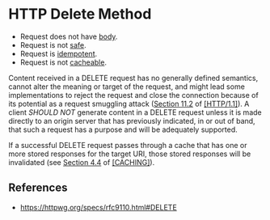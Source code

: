 # HTTP Delete Method

- Request does not have [body](/http/body).
- Request is not [safe](/http/requests/safe).
- Request is [idempotent](/http/requests/idempotent).
- Request is not [cacheable](/http/requests/cacheable).

Content received in a DELETE request has no generally defined semantics, cannot alter the meaning or target of the request, and might lead some implementations to reject the request and close the connection because of its potential as a request smuggling attack ([Section 11.2](https://httpwg.org/specs/rfc9112.html#request.smuggling "Request Smuggling") of [[HTTP/1.1]](https://httpwg.org/specs/rfc9110.html#HTTP11)). A client _SHOULD NOT_ generate content in a DELETE request unless it is made directly to an origin server that has previously indicated, in or out of band, that such a request has a purpose and will be adequately supported.

If a successful DELETE request passes through a cache that has one or more stored responses for the target URI, those stored responses will be invalidated (see [Section 4.4](https://httpwg.org/specs/rfc9111.html#invalidation "Invalidating Stored Responses") of [[CACHING]](https://httpwg.org/specs/rfc9110.html#CACHING)).

## References

- https://httpwg.org/specs/rfc9110.html#DELETE
